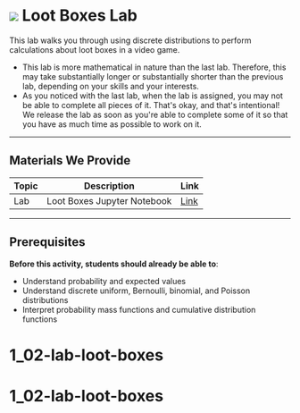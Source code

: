 <!---
Questions? Comments?:
1. Log an issue to this repo to alert us of a problem.
2. Suggest an edit yourself by forking this repo, making edits, and submitting a pull request with your changes back to our master branch.
3. Reach out to the data team on Slack and share your thoughts!
--->

# ![](https://ga-dash.s3.amazonaws.com/production/assets/logo-9f88ae6c9c3871690e33280fcf557f33.png) Loot Boxes Lab

<!--- Unit and sequence information. This template is an instructor-facing description for a given activity or lab. --->

This lab walks you through using discrete distributions to perform calculations about loot boxes in a video game.
- This lab is more mathematical in nature than the last lab. Therefore, this may take substantially longer or substantially shorter than the previous lab, depending on your skills and your interests.
- As you noticed with the last lab, when the lab is assigned, you may not be able to complete all pieces of it. That's okay, and that's intentional! We release the lab as soon as you're able to complete some of it so that you have as much time as possible to work on it.

---

## Materials We Provide
<!--- This section is a table of contents for the activity. The table structure breaks down repo resources into types, distinguishing between  notebooks and supporting materials. Note that the table below demonstrates the total possible range of materials; most lessons won't require all of the categories below. Also note that every item in the repo should get its own line and link, like the example shown for data. --->

| Topic | Description | Link |
| --- | --- | --- |
| Lab |  Loot Boxes Jupyter Notebook | [Link](./starter-code.ipynb)|


---

## Prerequisites
<!--- This section explains the relevant prerequisites; in other words, what do students need to know to be able to benefit and perform the tasks required in this activity/lab? List all relevant skills or prior learning objectives --->

**Before this activity, students should already be able to**:
- Understand probability and expected values
- Understand discrete uniform, Bernoulli, binomial, and Poisson distributions
- Interpret probability mass functions and cumulative distribution functions
# 1_02-lab-loot-boxes
# 1_02-lab-loot-boxes
